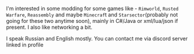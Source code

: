 I'm interested in some modding for some games like - 
`Rimworld`, 
`Rusted Warfare`, 
`Reassembly` 
and maybe `Minecraf`t and `Starsector`(probably not going for these two anytime soon), 
mainly in C#/Java or xml/lua/json if present.
I also like networking a bit.

I speak Russian and English mostly. You can contact me via discord server linked in profile
